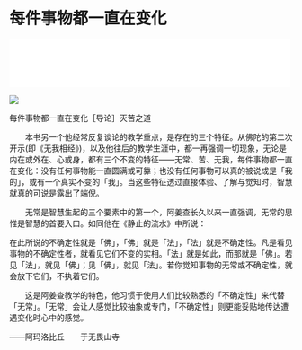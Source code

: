 # 每件事物都一直在变化

<iframe frameborder="0" marginwidth="0" marginheight="0" width=500 height=86 src="./mp3/15-0.mp3"></iframe>

![](./img/15-0.webp)

每件事物都一直在变化［导论］灭苦之道

　　本书另一个他经常反复谈论的教学重点，是存在的三个特征。从佛陀的第二次开示(即《无我相经》)，以及他往后的教学生涯中，都一再强调一切现象，无论是内在或外在、心或身，都有三个不变的特征——无常、苦、无我，每件事物都一直在变化：没有任何事物能一直圆满或可靠；也没有任何事物可以真的被说成是「我的」，或有一个真实不变的「我」。当这些特征透过直接体验、了解与觉知时，智慧就真的可说是露出了端倪。

　　无常是智慧生起的三个要素中的第一个，阿姜查长久以来一直强调，无常的思惟是智慧的首要入口。如同他在《静止的流水》中所说：

在此所说的不确定性就是「佛」，「佛」就是「法」，「法」就是不确定性。凡是看见事物的不确定性者，就看见它们不变的实相。「法」就是如此，而那就是「佛」。若见「法」，就见「佛」；见「佛」，就见「法」。若你觉知事物的无常或不确定性，就会放下它们，不执着它们。

　　这是阿姜查教学的特色，他习惯于使用人们比较熟悉的「不确定性」来代替「无常」。「无常」会让人感觉比较抽象或专门，「不确定性」则更能妥贴地传达遭遇变化时心中的感觉。

——阿玛洛比丘　　于无畏山寺

 

